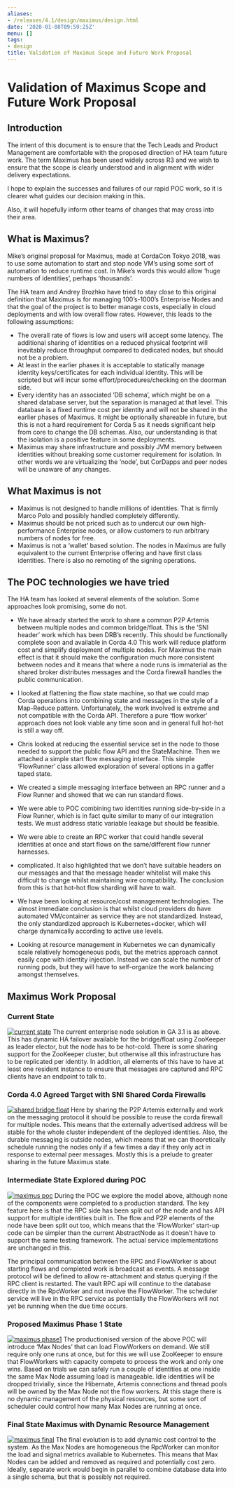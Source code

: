 ```yaml
---
aliases:
- /releases/4.1/design/maximus/design.html
date: '2020-01-08T09:59:25Z'
menu: []
tags:
- design
title: Validation of Maximus Scope and Future Work Proposal
---
```



# Validation of Maximus Scope and Future Work Proposal


## Introduction

The intent of this document is to ensure that the Tech Leads and Product Management are comfortable with the proposed
direction of HA team future work. The term Maximus has been used widely across R3 and we wish to ensure that the scope
is clearly understood and in alignment with wider delivery expectations.

I hope to explain the successes and failures of our rapid POC work, so it is clearer what guides our decision making in
this.

Also, it will hopefully inform other teams of changes that may cross into their area.


## What is Maximus?

Mike’s original proposal for Maximus, made at CordaCon Tokyo 2018, was to use some automation to start and stop node
VM’s using some sort of automation to reduce runtime cost. In Mike’s words this would allow ‘huge numbers of
identities’, perhaps ‘thousands’.

The HA team and Andrey Brozhko have tried to stay close to this original definition that Maximus is for managing
100’s-1000’s Enterprise Nodes and that the goal of the project is to better manage costs, especially in cloud
deployments and with low overall flow rates. However, this leads to the following assumptions:


* The overall rate of flows is low and users will accept some latency. The additional sharing of identities on a
reduced physical footprint will inevitably reduce throughput compared to dedicated nodes, but should not be a problem.
* At least in the earlier phases it is acceptable to statically manage identity keys/certificates for each individual
identity. This will be scripted but will incur some effort/procedures/checking on the doorman side.
* Every identity has an associated ‘DB schema’, which might be on a shared database server, but the separation is
managed at that level. This database is a fixed runtime cost per identity and will not be shared in the earlier phases
of Maximus. It might be optionally shareable in future, but this is not a hard requirement for Corda 5 as it needs
significant help from core to change the DB schemas. Also, our understanding is that the isolation is a positive feature
in some deployments.
* Maximus may share infrastructure and possibly JVM memory between identities without breaking some customer
requirement for isolation. In other words we are virtualizing the ‘node’, but CorDapps and peer nodes will be unaware of
any changes.


## What Maximus is not


* Maximus is not designed to handle millions of identities. That is firmly Marco Polo and possibly handled completely
differently.
* Maximus should be not priced such as to undercut our own high-performance Enterprise nodes, or allow customers to run
arbitrary numbers of nodes for free.
* Maximus is not a ‘wallet’ based solution. The nodes in Maximus are fully equivalent to the current Enterprise
offering and have first class identities. There is also no remoting of the signing operations.


## The POC technologies we have tried

The HA team has looked at several elements of the solution. Some approaches look promising, some do not.


* We have already started the work to share a common P2P Artemis between multiple nodes and common bridge/float. This
is the ‘SNI header’ work which has been DRB’s recently. This should be functionally complete soon and available in Corda
4.0 This work will reduce platform cost and simplify deployment of multiple nodes. For Maximus the main effect is that it
should make the configuration much more consistent between nodes and it means that where a node runs is immaterial as
the shared broker distributes messages and the Corda firewall handles the public communication.
* I looked at flattening the flow state machine, so that we could map Corda operations into combining state and
messages in the style of a Map-Reduce pattern. Unfortunately, the work involved is extreme and not compatible with the
Corda API. Therefore a pure ‘flow worker’ approach does not look viable any time soon and in general full hot-hot is
still a way off.
* Chris looked at reducing the essential service set in the node to those needed to support the public flow API and the
StateMachine. Then we attached a simple start flow messaging interface. This simple ‘FlowRunner’ class allowed
exploration of several options in a gaffer taped state.
* We created a simple messaging interface between an RPC runner and a Flow Runner and showed that we can run
standard flows.
* We were able to POC combining two identities running side-by-side in a Flow Runner, which is in fact quite similar
to many of our integration tests. We must address static variable leakage but should be feasible.
* We were able to create an RPC worker that could handle several identities at once and start flows on the
same/different flow runner harnesses.


* complicated. It also highlighted that we don’t have suitable headers on our messages and that the message header
whitelist will make this difficult to change whilst maintaining wire compatibility. The conclusion from this is that
hot-hot flow sharding will have to wait.
* We have been looking at resource/cost management technologies. The almost immediate conclusion is that whilst cloud
providers do have automated VM/container as service they are not standardized. Instead, the only standardized approach
is Kubernetes+docker, which will charge dynamically according to active use levels.
* Looking at resource management in Kubernetes we can dynamically scale relatively homogeneous pods, but the metrics
approach cannot easily cope with identity injection. Instead we can scale the number of running pods, but they will have
to self-organize the work balancing amongst themselves.


## Maximus Work Proposal


### Current State

[![current state](design/maximus/./images/current_state.png "current state")](./images/current_state.png)
The current enterprise node solution in GA 3.1 is as above. This has dynamic HA failover available for the bridge/float
using ZooKeeper as leader elector, but the node has to be hot-cold. There is some sharing support for the ZooKeeper
cluster, but otherwise all this infrastructure has to be replicated per identity. In addition, all elements of this have
to have at least one resident instance to ensure that messages are captured and RPC clients have an endpoint to talk to.


### Corda 4.0 Agreed Target with SNI Shared Corda Firewalls

[![shared bridge float](design/maximus/./images/shared_bridge_float.png "shared bridge float")](./images/shared_bridge_float.png)
Here by sharing the P2P Artemis externally and work on the messaging protocol it should be possible to reuse the corda
firewall for multiple nodes. This means that the externally advertised address will be stable for the whole cluster
independent of the deployed identities. Also, the durable messaging is outside nodes, which means that we can
theoretically schedule running the nodes only if a few times a day if they only act in response to external peer
messages. Mostly this is a prelude to greater sharing in the future Maximus state.


### Intermediate State Explored during POC

[![maximus poc](design/maximus/./images/maximus_poc.png "maximus poc")](./images/maximus_poc.png)
During the POC we explore the model above, although none of the components were completed to a production standard. The
key feature here is that the RPC side has been split out of the node and has API support for multiple identities built
in. The flow and P2P elements of the node have been split out too, which means that the ‘FlowWorker’ start-up code can
be simpler than the current AbstractNode as it doesn’t have to support the same testing framework. The actual service
implementations are unchanged in this.

The principal communication between the RPC and FlowWorker is about starting flows and completed work is broadcast as
events. A message protocol will be defined to allow re-attachment and status querying if the RPC client is restarted.
The vault RPC api will continue to the database directly in the RpcWorker and not involve the FlowWorker. The scheduler
service will live in the RPC service as potentially the FlowWorkers will not yet be running when the due time occurs.


### Proposed Maximus Phase 1 State

[![maximus phase1](design/maximus/./images/maximus_phase1.png "maximus phase1")](./images/maximus_phase1.png)
The productionised version of the above POC will introduce ‘Max Nodes’ that can load FlowWorkers on demand. We still
require only one runs at once, but for this we will use ZooKeeper to ensure that FlowWorkers with capacity compete to
process the work and only one wins. Based on trials we can safely run a couple of identities at one inside the same Max
Node assuming load is manageable. Idle identities will be dropped trivially, since the Hibernate, Artemis connections
and thread pools will be owned by the Max Node not the flow workers. At this stage there is no dynamic management of the
physical resources, but some sort of scheduler could control how many Max Nodes are running at once.


### Final State Maximus with Dynamic Resource Management

[![maximus final](design/maximus/./images/maximus_final.png "maximus final")](./images/maximus_final.png)
The final evolution is to add dynamic cost control to the system. As the Max Nodes are homogeneous the RpcWorker can
monitor the load and signal metrics available to Kubernetes. This means that Max Nodes can be added and removed as
required and potentially cost zero. Ideally, separate work would begin in parallel to combine database data into a
single schema, but that is possibly not required.

